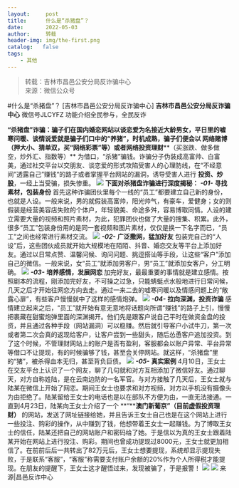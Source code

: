 ```yaml
---
layout:     post
title:      什么是“杀猪盘”？
date:       2022-05-03
author:     转载
header-img: img/the-first.png
catalog:   false
tags:
    - 其他
---
```


<blockquote><p>转载：吉林市昌邑公安分局反诈骗中心<br>
来源：微信公众号</p></blockquote>

#什么是“杀猪盘”？
[吉林市昌邑公安分局反诈骗中心]
**吉林市昌邑公安分局反诈骗中心**
微信号JLCYFZ
功能介绍全民参与，全民反诈

**“杀猪盘”诈骗：**骗子们在国内婚恋网站以谈恋爱为名接近大龄男女，平日里的嘘寒问暖、谈情说爱就是骗子们口中的“养猪”，时机成熟，骗子们便会以
**网络赌博****（押大小、猜单双，买“网络彩票”等）****或者****网络投资理财****（买涨跌、做多做空，炒外汇、指数等）**
为借口，“杀猪”骗钱。诈骗分子伪装成高富帅、白富美，通过社交平台以交朋友、谈恋爱的形式攻陷受害人的心理防线，在“不经意间”透露自己”赚钱“的路子或者掌握平台网站的漏洞，诱导受害人进行
**投资、炒股**，一经上当受骗，损失惨重。
![]({{site.baseurl}}/postimg/jSC6UQZBSiboMHlia9qoJ4BAtf9icqBPzPK31JCdAu2Q0fBhkwqKoh0yc12XdU7EYVWvjtkmausq0kNSld4QJpFwA.jpeg)
**下面对杀猪盘诈骗进行深度揭秘：**
_**-01-**_
**寻找素材，包装身份**
首先这种诈骗团伙里每个一线的“员工”都要建立自己新的身份，也就是人设。一般来说，男的就假装高富帅，阳光帅气，有豪车，爱健身；女的则假装是经营美容店失败的个体户，年轻貌美、命途多舛，容易博取同情。人设的建立需要大量的视频和照片素材，为此，犯罪团伙也做了大量的搜集、积累。此外，很多“员工”包装身份用的是同一套视频和图片素材，仅仅是换一下名字而已，“员工”之间也经常进行素材交流。
![]({{site.baseurl}}/postimg/jSC6UQZBSibq42Q7kMM3HZXg4NayOv9UuoEdX5bHzuKVkGxRB8lUstkOpnh4icXxXjJwCaQrgduhcCAE7IibYxRDg.jpeg)
_**-02-**_
**广泛撒网，猛加好友**
包装完自己的“人设”后，这些团伙成员就开始大规模地在陌陌、抖音、婚恋交友等平台上添加好友。通过以日常点赞、温馨问候、询问问题、挑逗搭讪等手段，让这些“客户”添加自己的微信。一般来说，女“员工”就添加男客户，男“员工”就添加女客户，分工明确。
![]({{site.baseurl}}/postimg/jSC6UQZBSibq42Q7kMM3HZXg4NayOv9Uuic4Dern6IZWMqSnUUZ7hEWmP57Yl85ibbtpWNvyWFreZ9CaEy34Aic4Ww.jpeg)
_**-03-**_
**培养感情，发展网恋**
加完好友，最最重要的事情就是建立感情。按照剧本的流程，刚添加完好友，不可操之过急，只能蜻蜓点水般地进行日常问候，几天之后才开始往网恋方向去走。通过一来二去的嘘寒问暖以及情感问题上的“敞露心扉”，有些客户慢慢就中了这样的感情炮弹。
![]({{site.baseurl}}/postimg/jSC6UQZBSibq42Q7kMM3HZXg4NayOv9UuhZzO3zbkQuS8VoUlCXyRLj0uBT2XicwN1yiagNJvhQhGTTDOWHMTLbVg.jpeg)
_**-04-**_
**拉向深渊，投资诈骗**
感情建立起来之后，“员工”就开始有意无意地将话题向所谓“赚钱”的路子上引，慢慢把裹藏在甜蜜炮弹里面的深渊揭开。他们先是跟客户说自己平时在做资金盘的投资，并且通过各种手段（网站漏洞）可以稳赚。然后就引导客户小试牛刀，第一次或者第二次会真的返现给客户，让客户尝到一些甜头，随后怂恿客户追加投资。到了这个时候，不管理财网站上的账户是否有盈利，客服都会以账户异常、平台异常等借口不让提现，有的时候骗够了钱，甚至会关停网站。就这样，“杀猪盘”里的“猪”，被杀得血本无归，甚至背负巨债。
![]({{site.baseurl}}/postimg/jSC6UQZBSibq42Q7kMM3HZXg4NayOv9Uu9tBMgeLmYLczpEoI9M8RoiafNmQfFEiaKdicpPM4HRkvkKARvUcYOMPtg.jpeg)
_**-05-**_
**真实案例**
4月10日，王女士在交友平台上认识了一个网友，聊了几句就和对方互相添加了微信好友。通过聊天，对方自称姓陆，是在云南边防的一名军官。与对方接触了几天后，王女士就与陆某在微信上开始了网恋。期间王女士也要求和对方视频，对方以手机没有摄像头为由拒绝了。陆某留给王女士的电话也是以在部队不方便为由，一直无法接通。一直到4月23日，陆某向王女士介绍了一个
**“****澳门新葡京”（目前虚假投资理财）**
的网站，发送了网址链接给她，并且告诉王女士自己也是在这个网站上进行一些投注、购彩的操作，从中赚到了钱，他想带着王女士一起赚钱。为了博取王女士的信任，陆某还把自己的网站账户和密码给了她。于是信以为真的王女士跟着陆某开始在网站上进行投注、购彩。期间也曾成功提现过8000元，王女士就更加相信了。在前前后后一共转出了82万元后，王女士想要提现，系统却显示提现失败，于是联系“客服”，“客服”称需要支付账户余额的20%作为个人所得税才能提现。在朋友的提醒下，王女士这才醒悟过来，发现被骗了，于是报警！
![]({{site.baseurl}}/postimg/E8ZY8lw26dT31afyjXXdm7VGwJ4WfK59mwZg5Iso8QbEUdEPpGUVXnzptyDbGTKmIjaM3iaonJSC4ZNUuQypUXw.png)
![]({{site.baseurl}}/postimg/7f48KExj8S5r2SoPGyAOBicw10ceBIVvVyAZKyXZwOMhprgf3NnMPSWTyzkYmZdk4yWdHpCzz9cCQXib3ubBvAOA.jpeg)
来源|昌邑反诈中心
